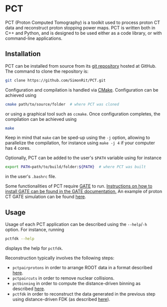 # PCT

PCT (Proton Computed Tomography) is a toolkit used to process proton CT data and reconstruct proton stopping power maps. PCT is written both in C++ and Python, and is designed to be used either as a code library, or with command-line applications.

## Installation

PCT can be installed from source from its [git repository](https://github.com/SimonRit/PCT) hosted at GitHub. The command to clone the repository is:
```bash
git clone https://github.com/SimonRit/PCT.git
```

Configuration and compilation is handled via [CMake](https://cmake.org/). Configuration can be achieved using
```bash
cmake path/to/source/folder  # where PCT was cloned
```
or using a graphical tool such as `ccmake`. Once configuration completes, the compilation can be achieved using
```bash
make
```
Keep in mind that `make` can be sped-up using the `-j` option, allowing to parallelize the compilation, for instance using `make -j 4` if your computer has 4 cores.

Optionally, PCT can be added to the user's `$PATH` variable using for instance
```bash
export PATH=path/to/build/folder:${PATH}  # where PCT was built
```
in the user's `.bashrc` file.

Some functionalities of PCT require [GATE](http://www.opengatecollaboration.org/) to run. [Instructions on how to install GATE can be found in the GATE documentation.](https://opengate-python.readthedocs.io/en/master/user_guide/user_guide_installation.html) An example of proton CT GATE simulation can be found [here](../gate/protonct.py).

## Usage

Usage of each PCT application can be described using the `--help`/`-h` option. For instance, running
```bash
pctfdk --help
```
displays the help for `pctfdk`.

Reconstruction typically involves the following steps:
- `pctpairprotons` in order to arrange ROOT data in a format described [here](pct_format.md).
- `pctpaircuts` in order to remove nuclear collisions.
- `pctbinning` in order to compute the distance-driven binning as described [here]( https://doi.org/10.1118/1.4789589).
- `pctfdk` in order to reconstruct the data generated in the previous step using distance-driven FDK (as described [here](https://doi.org/10.1118/1.4789589)).